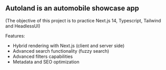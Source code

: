 ## Autoland is an automobile showcase app

(The objective of this project is to practice Next.js 14, Typescript, Tailwind and HeadlessUI)

Features:

- Hybrid rendering with Next.js (client and server side)
- Advanced search functionality (fuzzy search)
- Advanced filters capabilities
- Metadata and SEO optimization
